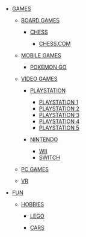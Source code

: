 - [GAMES]()

    - [BOARD GAMES]()

        - [CHESS]()

            - [CHESS.COM]()
    
    - [MOBILE GAMES]()

        - [POKEMON GO]()

    - [VIDEO GAMES]()

        - [PLAYSTATION]()

            - [PLAYSTATION 1]()
            - [PLAYSTATION 2]()
            - [PLAYSTATION 3]()
            - [PLAYSTATION 4]()
            - [PLAYSTATION 5]()

        - [NINTENDO]()

            - [WII]()
            - [SWITCH]()

    - [PC GAMES]()

    - [VR]() <!-- Virtual reality -->

- [FUN]()

    - [HOBBIES]()

        - [LEGO]()

        - [CARS]()
